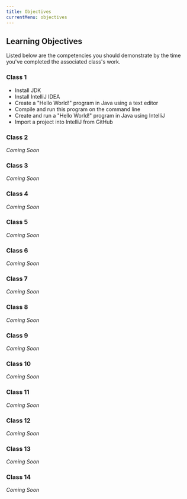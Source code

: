 ```yaml
---
title: Objectives
currentMenu: objectives
---
```


## Learning Objectives

Listed below are the competencies you should demonstrate by the time you've completed the associated class's work.

### Class 1

- Install JDK
- Install IntelliJ IDEA
- Create a "Hello World!" program in Java using a text editor 
- Compile and run this program on the command line
- Create and run a "Hello World!" program in Java using IntelliJ
- Import a project into IntelliJ from GitHub

### Class 2

*Coming Soon*

### Class 3

*Coming Soon*

### Class 4

*Coming Soon*

### Class 5

*Coming Soon*

### Class 6

*Coming Soon*

### Class 7

*Coming Soon*

### Class 8

*Coming Soon*

### Class 9

*Coming Soon*

### Class 10

*Coming Soon*

### Class 11

*Coming Soon*

### Class 12

*Coming Soon*

### Class 13

*Coming Soon*

### Class 14

*Coming Soon*
